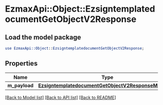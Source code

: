 # EzmaxApi::Object::EzsigntemplatedocumentGetObjectV2Response

## Load the model package
```perl
use EzmaxApi::Object::EzsigntemplatedocumentGetObjectV2Response;
```

## Properties
Name | Type | Description | Notes
------------ | ------------- | ------------- | -------------
**m_payload** | [**EzsigntemplatedocumentGetObjectV2ResponseMPayload**](EzsigntemplatedocumentGetObjectV2ResponseMPayload.md) |  | 

[[Back to Model list]](../README.md#documentation-for-models) [[Back to API list]](../README.md#documentation-for-api-endpoints) [[Back to README]](../README.md)



